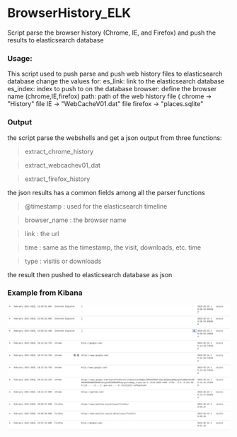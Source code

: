 # BrowserHistory_ELK
Script parse the browser history (Chrome, IE, and Firefox) and push the results to elasticsearch database



### Usage: 
This script used to push parse and push web history files to elasticsearch database
change the values for:
es_link: link to the elasticsearch database
es_index: index to push to on the database
browser: define the browser name (chrome,IE,firefox)
path: path of the web history file (
	chrome 	-> "History" file
	IE 		-> "WebCacheV01.dat" file
	firefox -> "places.sqlite"


### Output

the script parse the webshells and get a json output from three functions:

> extract_chrome_history

> extract_webcachev01_dat

> extract_firefox_history


the json results has a common fields among all the parser functions
> @timestamp    : used for the elasticsearch timeline

> browser_name  : the browser name 

> link          : the url

> time          : same as the timestamp, the visit, downloads, etc. time

> type          : visitis or downloads

the result then pushed to elasticsearch database as json

### Example from Kibana
![alt text](https://github.com/salehmuhaysin/BrowserHistory_ELK/blob/master/kibana.png?raw=true)
